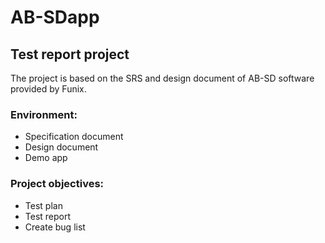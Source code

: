 # AB-SDapp
## Test report project
The project is based on the SRS and design document of AB-SD software provided by Funix.
### Environment:
- Specification document
- Design document
- Demo app
### Project objectives:
- Test plan
- Test report
- Create bug list
